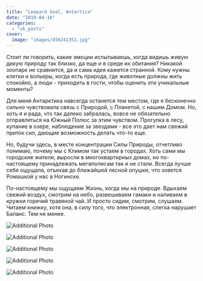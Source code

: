 ```yaml
---
title: "Leopard Seal, Antartica"
date: "2019-04-16"
categories: 
  - "vk_posts"
cover:
  image: "images/456241351.jpg"
---
```


Стоит ли говорить, какие эмоции испытываешь, когда видишь живую дикую природу так близко, да еще и в среде их обитания? Никакой зоопарк не сравнится, да и сама идея кажется странной. Кому нужны клетки и вольеры, когда есть природа, где животные должны жить спокойно, а люди - приходить в гости, чтобы оценить эти уникальные моменты?

<!--more-->

Для меня Антарктика навсегда останется тем местом, где я бесконечно сильно чувствовала связь с Природой, с Планетой, с нашим Домом. Но, хоть я и рада, что так далеко забралась, вовсе не обязательно отправляться на Южный Полюс за этим чувством. Прогулка в лесу, купание в озере, наблюдение за звездами - все это дает нам свежий приток сил, дающие возможность делать что-то еще.

Но, будучи здесь, в месте концентрации Силы Природы, отчетливо понимаю, почему мы с Климом так устаем в городах. Хоть сами мы городские жители, выросли в многоквартирных домах, но по-настоящему принадлежать мегаполисам так и не стали. Всегда лучше себя ощущала, отъехав до ближайшей лесной опушки, что зовется Ромашкой у нас в Ногинске.

По-настоящему мы ощущаем Жизнь, когда мы на природе. Вдыхаем свежий воздух, смотрим на небо, развешиваем гамаки и наливаем в кружки горячий травяной чай. И просто сидим, смотрим, слушаем. Читаем книжку, хотя она, в силу того, что электронная, слегка нарушает Баланс. Тем не менее.

![Additional Photo](https://vodpop.ru/wp-content/uploads/2023/07/456241352.jpg)

![Additional Photo](https://vodpop.ru/wp-content/uploads/2023/07/456241353.jpg)

![Additional Photo](https://vodpop.ru/wp-content/uploads/2023/07/456241354.jpg)

![Additional Photo](https://vodpop.ru/wp-content/uploads/2023/07/456241355.jpg)

![Additional Photo](https://vodpop.ru/wp-content/uploads/2023/07/456241356.jpg)

